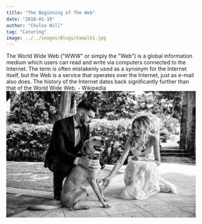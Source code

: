 ```yaml
---
title: "The Beginning of The Web"
date: "2018-01-10"
author: "Chuloo Will"
tag: "Catering"
image: ../../images/Blogs/Sample1.jpg
---
```

The World Wide Web ("WWW" or simply the "Web") is a global information medium which users can read and write via computers connected to the Internet. The term is often mistakenly used as a synonym for the Internet itself, but the Web is a service that operates over the Internet, just as e-mail also does. The history of the Internet dates back significantly further than that of the World Wide Web. - Wikipedia
![WeddingPet](../images/Blogs/Sample1.jpg)  